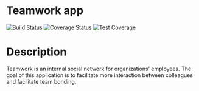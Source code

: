 # Teamwork app
[![Build Status](https://travis-ci.com/hirwaf/teamwork.svg?branch=develop)](https://travis-ci.com/hirwaf/teamwork)
[![Coverage Status](https://coveralls.io/repos/github/hirwaf/teamwork/badge.svg?branch=develop)](https://coveralls.io/github/hirwaf/teamwork?branch=develop)
[![Test Coverage](https://api.codeclimate.com/v1/badges/8aef95116e47f61d8121/test_coverage)](https://codeclimate.com/github/hirwaf/teamwork/test_coverage)

# Description
Teamwork is an internal social network for organizations’ employees. The goal of this application is to facilitate more interaction between colleagues and facilitate team bonding.

